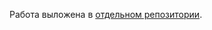 Работа выложена в [отдельном репозитории](https://github.com/artnitolog/ensemble_learning_mmf_prac).